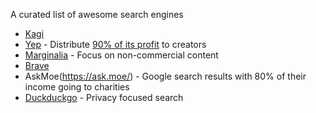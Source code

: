A curated list of awesome search engines

- [Kagi](https://kagi.com)
- [Yep](https://yep.com) - Distribute [90% of its profit]((https://yep.com/profit-share)) to creators
- [Marginalia](https://search.marginalia.nu) - Focus on non-commercial content
- [Brave](https://search.brave.com)
- AskMoe(https://ask.moe/) - Google search results with 80% of their income going to charities
- [Duckduckgo](https://duckduckgo.com) - Privacy focused search
